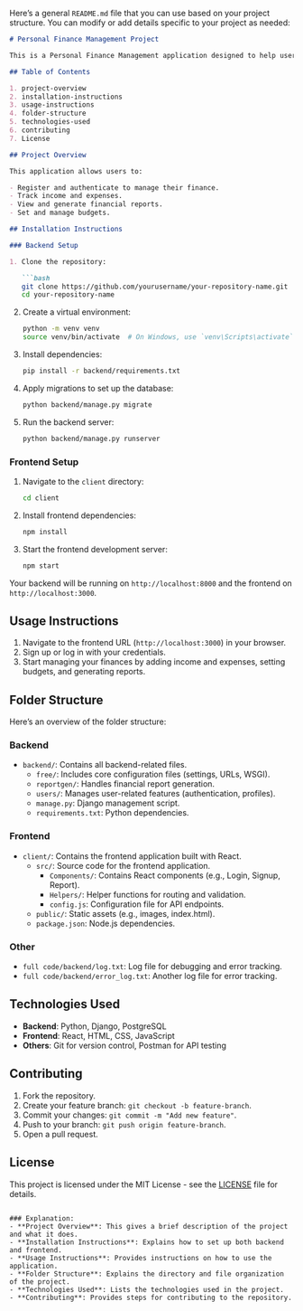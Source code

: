 Here’s a general `README.md` file that you can use based on your project structure. You can modify or add details specific to your project as needed:

```markdown
# Personal Finance Management Project

This is a Personal Finance Management application designed to help users track their income and expenses, set budgets, and generate financial reports. It includes both a backend and frontend, built with Python, Django, React, and PostgreSQL.

## Table of Contents

1. project-overview
2. installation-instructions
3. usage-instructions
4. folder-structure
5. technologies-used
6. contributing
7. License

## Project Overview

This application allows users to:

- Register and authenticate to manage their finance.
- Track income and expenses.
- View and generate financial reports.
- Set and manage budgets.

## Installation Instructions

### Backend Setup

1. Clone the repository:

   ```bash
   git clone https://github.com/yourusername/your-repository-name.git
   cd your-repository-name
   ```

2. Create a virtual environment:

   ```bash
   python -m venv venv
   source venv/bin/activate  # On Windows, use `venv\Scripts\activate`
   ```

3. Install dependencies:

   ```bash
   pip install -r backend/requirements.txt
   ```

4. Apply migrations to set up the database:

   ```bash
   python backend/manage.py migrate
   ```

5. Run the backend server:

   ```bash
   python backend/manage.py runserver
   ```

### Frontend Setup

1. Navigate to the `client` directory:

   ```bash
   cd client
   ```

2. Install frontend dependencies:

   ```bash
   npm install
   ```

3. Start the frontend development server:

   ```bash
   npm start
   ```

Your backend will be running on `http://localhost:8000` and the frontend on `http://localhost:3000`.

## Usage Instructions

1. Navigate to the frontend URL (`http://localhost:3000`) in your browser.
2. Sign up or log in with your credentials.
3. Start managing your finances by adding income and expenses, setting budgets, and generating reports.

## Folder Structure

Here’s an overview of the folder structure:

### Backend

- `backend/`: Contains all backend-related files.
  - `free/`: Includes core configuration files (settings, URLs, WSGI).
  - `reportgen/`: Handles financial report generation.
  - `users/`: Manages user-related features (authentication, profiles).
  - `manage.py`: Django management script.
  - `requirements.txt`: Python dependencies.

### Frontend

- `client/`: Contains the frontend application built with React.
  - `src/`: Source code for the frontend application.
    - `Components/`: Contains React components (e.g., Login, Signup, Report).
    - `Helpers/`: Helper functions for routing and validation.
    - `config.js`: Configuration file for API endpoints.
  - `public/`: Static assets (e.g., images, index.html).
  - `package.json`: Node.js dependencies.

### Other

- `full code/backend/log.txt`: Log file for debugging and error tracking.
- `full code/backend/error_log.txt`: Another log file for error tracking.

## Technologies Used

- **Backend**: Python, Django, PostgreSQL
- **Frontend**: React, HTML, CSS, JavaScript
- **Others**: Git for version control, Postman for API testing

## Contributing

1. Fork the repository.
2. Create your feature branch: `git checkout -b feature-branch`.
3. Commit your changes: `git commit -m "Add new feature"`.
4. Push to your branch: `git push origin feature-branch`.
5. Open a pull request.

## License

This project is licensed under the MIT License - see the [LICENSE](LICENSE) file for details.
```

### Explanation:
- **Project Overview**: This gives a brief description of the project and what it does.
- **Installation Instructions**: Explains how to set up both backend and frontend.
- **Usage Instructions**: Provides instructions on how to use the application.
- **Folder Structure**: Explains the directory and file organization of the project.
- **Technologies Used**: Lists the technologies used in the project.
- **Contributing**: Provides steps for contributing to the repository.
